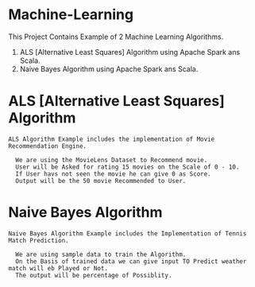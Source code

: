 # Machine-Learning
This Project Contains Example of 2 Machine Learning Algorithms.
 
 1. ALS [Alternative Least Squares] Algorithm using Apache Spark ans Scala.
 2. Naive Bayes Algorithm using Apache Spark ans Scala.

# ALS [Alternative Least Squares] Algorithm
    
    ALS Algorithm Example includes the implementation of Movie Recommendation Engine.
      
      We are using the MovieLens Dataset to Recommend movie.
      User will be Asked for rating 15 movies on the Scale of 0 - 10.
      If User havs not seen the movie he can give 0 as Score.
      Output will be the 50 movie Recommended to User.

# Naive Bayes Algorithm
  
    Naive Bayes Algorithm Example includes the Implementation of Tennis Match Prediction.
    
      We are using sample data to train the Algorithm.
      On the Basis of trained data we can give input TO Predict weather match will eb Played or Not.
      The output will be percentage of Possiblity.
      
